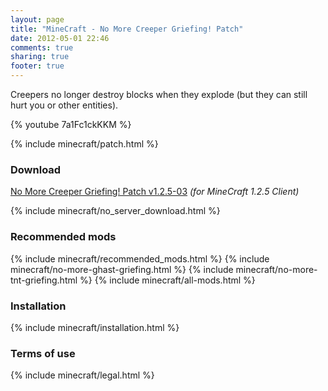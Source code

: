 ```yaml
---
layout: page
title: "MineCraft - No More Creeper Griefing! Patch"
date: 2012-05-01 22:46
comments: true
sharing: true
footer: true
---
```

Creepers no longer destroy blocks when they explode (but they can still hurt you or other entities).

{% youtube 7a1Fc1ckKKM %}

{% include minecraft/patch.html %}

### Download
[No More Creeper Griefing! Patch v1.2.5-03](https://github.com/downloads/IQAndreas/Minecraft-Mods-and-Patches/no-more-creeper-griefing-v1.2.5-03.zip) _(for MineCraft 1.2.5 Client)_

{% include minecraft/no_server_download.html %}

### Recommended mods
{% include minecraft/recommended_mods.html %}
{% include minecraft/no-more-ghast-griefing.html %}
{% include minecraft/no-more-tnt-griefing.html %}
{% include minecraft/all-mods.html %}

### Installation
{% include minecraft/installation.html %}

### Terms of use
{% include minecraft/legal.html %}
